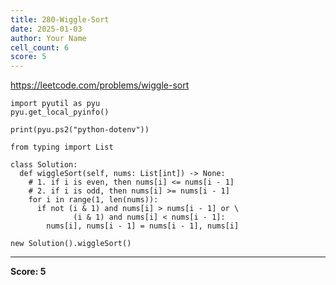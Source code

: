 ```yaml
---
title: 280-Wiggle-Sort
date: 2025-01-03
author: Your Name
cell_count: 6
score: 5
---
```


https://leetcode.com/problems/wiggle-sort


```
import pyutil as pyu
pyu.get_local_pyinfo()
```


```
print(pyu.ps2("python-dotenv"))
```


```
from typing import List
```


```
class Solution:
  def wiggleSort(self, nums: List[int]) -> None:
    # 1. if i is even, then nums[i] <= nums[i - 1]
    # 2. if i is odd, then nums[i] >= nums[i - 1]
    for i in range(1, len(nums)):
      if not (i & 1) and nums[i] > nums[i - 1] or \
              (i & 1) and nums[i] < nums[i - 1]:
        nums[i], nums[i - 1] = nums[i - 1], nums[i]
```


```
new Solution().wiggleSort()
```


---
**Score: 5**